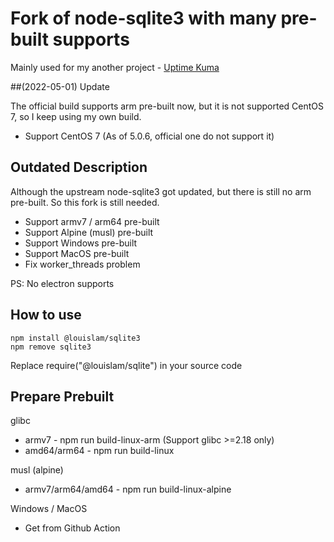 # Fork of node-sqlite3 with many pre-built supports

Mainly used for my another project - [Uptime Kuma](https://github.com/louislam/uptime-kuma)

##(2022-05-01) Update

The official build supports arm pre-built now, but it is not supported CentOS 7, so I keep using my own build.

- Support CentOS 7 (As of 5.0.6, official one do not support it)


## Outdated Description

Although the upstream node-sqlite3 got updated, but there is still no arm pre-built. So this fork is still needed.

- Support armv7 / arm64 pre-built
- Support Alpine (musl) pre-built
- Support Windows pre-built
- Support MacOS pre-built
- Fix worker_threads problem

PS: No electron supports</del>

## How to use

```
npm install @louislam/sqlite3
npm remove sqlite3
```

Replace require("@louislam/sqlite") in your source code

## Prepare Prebuilt

glibc
- armv7 - npm run build-linux-arm (Support glibc >=2.18 only)
- amd64/arm64 - npm run build-linux

musl (alpine)
- armv7/arm64/amd64 - npm run build-linux-alpine

Windows / MacOS
- Get from Github Action
